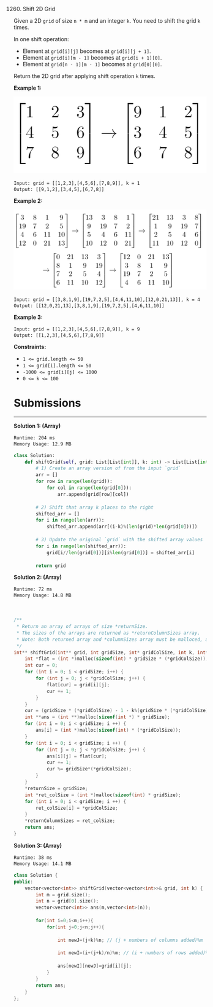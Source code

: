 1260. Shift 2D Grid

Given a 2D `grid` of size `n * m` and an integer `k`. You need to shift the grid `k` times.

In one shift operation:

* Element at `grid[i][j]` becomes at `grid[i][j + 1]`.
* Element at `grid[i][m - 1]` becomes at `grid[i + 1][0]`.
* Element at `grid[n - 1][m - 1]` becomes at `grid[0][0]`.

Return the 2D grid after applying shift operation `k` times.

**Example 1:**

![1260_e1](img/1260_e1.png)

```
Input: grid = [[1,2,3],[4,5,6],[7,8,9]], k = 1
Output: [[9,1,2],[3,4,5],[6,7,8]]
```

**Example 2:**

![1260_e2](img/1260_e2.png)

```
Input: grid = [[3,8,1,9],[19,7,2,5],[4,6,11,10],[12,0,21,13]], k = 4
Output: [[12,0,21,13],[3,8,1,9],[19,7,2,5],[4,6,11,10]]
```

**Example 3:**

```
Input: grid = [[1,2,3],[4,5,6],[7,8,9]], k = 9
Output: [[1,2,3],[4,5,6],[7,8,9]]
```

**Constraints:**

* `1 <= grid.length <= 50`
* `1 <= grid[i].length <= 50`
* `-1000 <= grid[i][j] <= 1000`
* `0 <= k <= 100`

# Submissions
---
**Solution 1: (Array)**
```
Runtime: 204 ms
Memory Usage: 12.9 MB
```
```python
class Solution:
    def shiftGrid(self, grid: List[List[int]], k: int) -> List[List[int]]:
        # 1) Create an array version of from the input `grid`
        arr = []
        for row in range(len(grid)):
            for col in range(len(grid[0])):
                arr.append(grid[row][col])

        # 2) Shift that array k places to the right
        shifted_arr = []
        for i in range(len(arr)):
            shifted_arr.append(arr[(i-k)%(len(grid)*len(grid[0]))])

        # 3) Update the original `grid` with the shifted array values
        for i in range(len(shifted_arr)):
            grid[i//len(grid[0])][i%len(grid[0])] = shifted_arr[i]

        return grid
```

**Solution 2: (Array)**
```
Runtime: 72 ms
Memory Usage: 14.8 MB
```
```c


/**
 * Return an array of arrays of size *returnSize.
 * The sizes of the arrays are returned as *returnColumnSizes array.
 * Note: Both returned array and *columnSizes array must be malloced, assume caller calls free().
 */
int** shiftGrid(int** grid, int gridSize, int* gridColSize, int k, int* returnSize, int** returnColumnSizes){
    int *flat = (int *)malloc(sizeof(int) * gridSize * (*gridColSize));
    int cur = 0;
    for (int i = 0; i < gridSize; i++) {
        for (int j = 0; j < *gridColSize; j++) {
            flat[cur] = grid[i][j];
            cur += 1;
        }
    }
    cur = (gridSize * (*gridColSize) - 1 - k%(gridSize * (*gridColSize)) + 1) % (gridSize * (*gridColSize));
    int **ans = (int **)malloc(sizeof(int *) * gridSize);
    for (int i = 0; i < gridSize; i ++) {
        ans[i] = (int *)malloc(sizeof(int) * (*gridColSize));
    }
    for (int i = 0; i < gridSize; i ++) {
        for (int j = 0; j < *gridColSize; j++) {
            ans[i][j] = flat[cur];
            cur += 1;
            cur %= gridSize*(*gridColSize);
        }
    }
    *returnSize = gridSize;
    int *ret_colSize = (int *)malloc(sizeof(int) * gridSize);
    for (int i = 0; i < gridSize; i ++) {
        ret_colSize[i] = *gridColSize;
    }
    *returnColumnSizes = ret_colSize;
    return ans;
}
```

**Solution 3: (Array)**
```
Runtime: 38 ms
Memory Usage: 14.1 MB
```
```c++
class Solution {
public:
    vector<vector<int>> shiftGrid(vector<vector<int>>& grid, int k) {
        int m = grid.size();
        int n = grid[0].size();
        vector<vector<int>> ans(m,vector<int>(n));
        
        for(int i=0;i<m;i++){
            for(int j=0;j<n;j++){
                
                int newJ=(j+k)%n; // (j + numbers of columns added)%m
                
                int newI=(i+(j+k)/n)%m; // (i + numbers of rows added)%n 
                
                ans[newI][newJ]=grid[i][j];
            }
        }
        return ans;
    }
};
```
